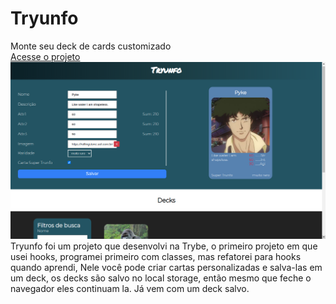 # Tryunfo
 Monte seu deck de cards customizado
 <br>
 [Acesse o projeto](https://brunobcb-project-tryunfo.surge.sh/)
<img src="https://github.com/BrunoCBart/brunocbart.github.io/blob/master/assets/images/tryunfo-desc.png"/>
Tryunfo foi um projeto que desenvolvi na Trybe, o primeiro projeto em que usei hooks, programei primeiro com classes, mas refatorei para hooks quando aprendi, Nele você pode criar cartas personalizadas e salva-las em um deck, os decks são salvo no local storage, então mesmo que feche o navegador eles continuam la. Já vem com um deck salvo.
